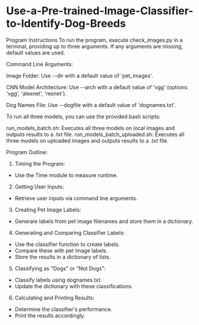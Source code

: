 # Use-a-Pre-trained-Image-Classifier-to-Identify-Dog-Breeds

Program Instructions
To run the program, execute check_images.py in a terminal, providing up to three arguments. If any arguments are missing, default values are used.

Command Line Arguments:

Image Folder: Use --dir with a default value of 'pet_images'.

CNN Model Architecture: Use --arch with a default value of 'vgg' (options: 'vgg', 'alexnet', 'resnet').

Dog Names File: Use --dogfile with a default value of 'dognames.txt'.

To run all three models, you can use the provided bash scripts:

run_models_batch.sh: Executes all three models on local images and outputs results to a .txt file.
run_models_batch_uploaded.sh: Executes all three models on uploaded images and outputs results to a .txt file.

Program Outline:

1. Timing the Program:
  - Use the Time module to measure runtime.
     
2. Getting User Inputs:
  - Retrieve user inputs via command line arguments.
    
3. Creating Pet Image Labels:
  - Generate labels from pet image filenames and store them in a dictionary.
     
4. Generating and Comparing Classifier Labels:
  - Use the classifier function to create labels.
  - Compare these with pet image labels.
  - Store the results in a dictionary of lists.
    
5. Classifying as "Dogs" or "Not Dogs":
  - Classify labels using dognames.txt.
  - Update the dictionary with these classifications.
    
6. Calculating and Printing Results:
  - Determine the classifier's performance.
  - Print the results accordingly.
